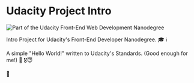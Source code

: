 # Udacity Project Intro
![Part of the Udacity Front-End Web Development Nanodegree](https://img.shields.io/badge/Udacity-Front--End%20Web%20Developer%20Nanodegree-02b3e4.svg)

Intro Project for Udacity's Front-End Developer Nanodegree. 🎓 ℹ️

A simple "Hello World!" written to Udacity's Standards. (Good enough for me!) 🙌 🎖😇

🐙
